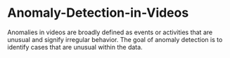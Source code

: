 # Anomaly-Detection-in-Videos
Anomalies in videos are broadly defined as events or activities that are unusual and signify irregular behavior. The goal of anomaly detection is to identify cases that are unusual within the data.
